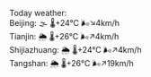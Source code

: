 Today weather:  
Beijing: 🌫  🌡️+24°C 🌬️↘4km/h  
Tianjin: 🌦   🌡️+26°C 🌬️↗4km/h  
Shijiazhuang: 🌦   🌡️+24°C 🌬️↗4km/h  
Tangshan: 🌦   🌡️+26°C 🌬️↗19km/h  
